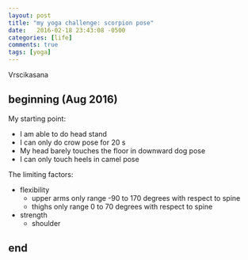 ```yaml
---
layout: post
title: "my yoga challenge: scorpion pose"
date:   2016-02-18 23:43:08 -0500
categories: [life]
comments: true
tags: [yoga]
---
```


Vrscikasana

## beginning (Aug 2016)

My starting point:
* I am able to do head stand
* I can only do crow pose for 20 s 
* My head barely touches the floor in downward dog pose 
* I can only touch heels in camel pose

The limiting factors:
* flexibility 
    * upper arms only range -90 to 170 degrees with respect to spine
    * thighs only range 0 to 70 degrees with respect to spine
* strength
    * shoulder 

## end

